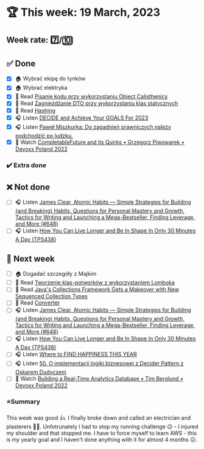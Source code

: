 # 🏆 This week: 19 March, 2023

## Week rate: 7️⃣/🔟

## ✅ Done
- [x] 🏠 Wybrać ekipę do tynków
- [x] 🏠 Wybrać elektryka
- [x] 📗 Read [Pisanie kodu przy wykorzystaniu Object Calisthenics](https://devcezz.pl/2023/03/06/pisanie-kodu-przy-wykorzystaniu-object-calisthenics/)
- [x] 📗 Read [Zagnieżdżanie DTO przy wykorzystaniu klas statycznych](https://devcezz.pl/2023/03/08/zagniezdzanie-dto-przy-wykorzystaniu-klas-statycznych/)
- [x] 📗 Read [Hashing](https://mzacki.github.io/hashing/)
- [x] 🎧 Listen [DECIDE and Achieve Your GOALS For 2023](https://effortlessenglishshow.com/decide-and-achieve-your-goals-for-2023)
- [x] 🎧 Listen [Paweł Miszkurka: Do zagadnień prawniczych należy podchodzić po ludzku.](https://zaprojektujswojezycie.pl/pawel-miszkurka-do-zagadnien-prawniczych-nalezy-podchodzic-po-ludzku/)
- [x] 🎥 Watch [CompletableFuture and its Quirks • Grzegorz Piwowarek • Devoxx Poland 2022](https://youtu.be/uAs6GSbBoBE)

### ✔️ Extra done

## ❌ Not done
- [ ] 🎧 Listen [James Clear, Atomic Habits — Simple Strategies for Building (and Breaking) Habits, Questions for Personal Mastery and Growth, Tactics for Writing and Launching a Mega-Bestseller, Finding Leverage, and More (#648)](https://tim.blog/2023/01/06/james-clear-atomic-habits/)
- [ ] 🎧 Listen [How You Can Live Longer and Be In Shape In Only 30 Minutes A Day (TPS438)](https://www.asianefficiency.com/podcasts/438-bert-massey-fitness/#)

## 📝 Next week
- [ ] 🏠 Dogadać szczegóły z Majkim
- [ ] 📗 Read [Tworzenie klas-potworków z wykorzystaniem Lomboka](https://devcezz.pl/2023/03/10/tworzenie-klas-potworkow-z-wykorzystaniem-lomboka/)
- [ ] 📗 Read [Java's Collections Framework Gets a Makeover with New Sequenced Collection Types](https://www.infoq.com/news/2023/03/collections-framework-makeover/)
- [ ] 📗 Read [Converter](https://java-design-patterns.com/patterns/converter/)
- [ ] 🎧 Listen [James Clear, Atomic Habits — Simple Strategies for Building (and Breaking) Habits, Questions for Personal Mastery and Growth, Tactics for Writing and Launching a Mega-Bestseller, Finding Leverage, and More (#648)](https://tim.blog/2023/01/06/james-clear-atomic-habits/)
- [ ] 🎧 Listen [How You Can Live Longer and Be In Shape In Only 30 Minutes A Day (TPS438)](https://www.asianefficiency.com/podcasts/438-bert-massey-fitness/#)
- [ ] 🎧 Listen [Where to FIND HAPPINESS THIS YEAR](https://effortlessenglishshow.com/where-to-find-happiness-this-year)
- [ ] 🎧 Listen [50. O implementacji logiki biznesowej z Decider Pattern z Oskarem Dudyczem](https://bettersoftwaredesign.pl/episodes/50)
- [ ] 🎥 Watch [Building a Real-Time Analytics Database • Tim Berglund • Devoxx Poland 2022](https://youtu.be/7o3rEEmPYek)

### ⭐Summary
This week was good 👍. I finally broke down and called an electrician and plasterers 🚧👷. Unfotrunately I had to stop my running challenge 😥 - I injured my shoulder and that stopped me. I have to force myself to learn AWS - this is my yearly goal and I haven't done anything with it for almost 4 months 😑.
